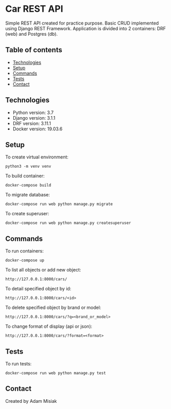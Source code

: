 # Car REST API

Simple REST API created for practice purpose. Basic CRUD implemented using Django REST Framework. Application is divided into 2 containers: DRF (web) and Postgres (db).


## Table of contents
* [Technologies](#technologies)
* [Setup](#setup)
* [Commands](#commands)
* [Tests](#tests)
* [Contact](#contact)

## Technologies
* Python version: 3.7
* Django version: 3.1.1
* DRF version: 3.11.1
* Docker version: 19.03.6

## Setup
To create virtual environment:
```
python3 -m venv venv
```

To build container:
```
docker-compose build
```

To migrate database:
```
docker-compose run web python manage.py migrate
```

To create superuser:
```
docker-compose run web python manage.py createsuperuser
```

## Commands

To run containers:
```
docker-compose up  
```

To list all objects or add new object:
```
http://127.0.0.1:8000/cars/   
```

To detail specified object by id:
```
http://127.0.0.1:8000/cars/<id>
```

To delete specified object by brand or model:
```
http://127.0.0.1:8000/cars/?q=<brand_or_model>
```

To change format of display (api or json):
```
http://127.0.0.1:8000/cars/?format=<format>
```

## Tests

To run tests:
```
docker-compose run web python manage.py test
```

## Contact
Created by Adam Misiak
